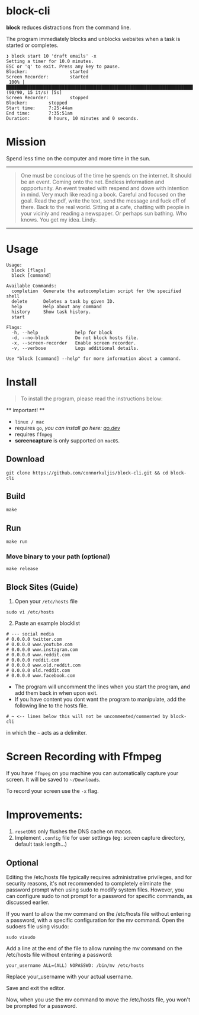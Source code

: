 # block-cli

**block** reduces distractions from the command line. 

The program immediately blocks and unblocks websites when a task is started or completes.


```
❯ block start 10 'draft emails' -x
Setting a timer for 10.0 minutes.
ESC or 'q' to exit. Press any key to pause.
Blocker:                started
Screen Recorder:        started
 100% |███████████████████████████████████████████████████████████████████████████████████████████████| (90/90, 15 it/s) [5s]
Screen Recorder:        stopped
Blocker:        stopped
Start time:     7:25:44am
End time:       7:35:51am
Duration:       0 hours, 10 minutes and 0 seconds.
```

# Mission

Spend less time on the computer and more time in the sun.

---

> One must be concious of the time he spends on the internet.
It should be an event. Coming onto the net. Endless information and oppportunity.
An event treated with respend and dowe with intention in mind. Very much like reading a book.
Careful and focused on the goal. Read the pdf, write the text, send the message and fuck off of there.
Back to the real world. Sitting at a cafe, chatting with people in your viciniy and reading a newspaper.
Or perhaps sun bathing. Who knows. You get my idea. Lindy.

---

# Usage
```
Usage:
  block [flags]
  block [command]

Available Commands:
  completion  Generate the autocompletion script for the specified shell
  delete      Deletes a task by given ID.
  help        Help about any command
  history     Show task history.
  start

Flags:
  -h, --help              help for block
  -d, --no-block          Do not block hosts file.
  -x, --screen-recorder   Enable screen recorder.
  -v, --verbose           Logs additional details.

Use "block [command] --help" for more information about a command.
```

# Install

> To install the program, please read the instructions below:

** important! **
- `linux / mac`
- requires `go`, *you can install go here: [go.dev](https://go.dev/)*
- requires `ffmpeg` 
- **screencapture** is only supported on `macOS`.


## Download
`git clone https://github.com/connorkuljis/block-cli.git && cd block-cli`

## Build
`make`

## Run
`make run`

### Move binary to your path (optional)
`make release`

## Block Sites (Guide)

1. Open your `/etc/hosts` file

`sudo vi /etc/hosts`

2. Paste an example blocklist

```
# --- social media
# 0.0.0.0 twitter.com
# 0.0.0.0 www.youtube.com
# 0.0.0.0 www.instagram.com
# 0.0.0.0 www.reddit.com
# 0.0.0.0 reddit.com
# 0.0.0.0 www.old.reddit.com
# 0.0.0.0 old.reddit.com
# 0.0.0.0 www.facebook.com

```

- The program will uncomment the lines when you start the program, and add them back in when upon exit.
 - If you have content you dont want the program to manipulate, add the following line to the hosts file.

 `# ~ <-- lines below this will not be uncommented/commented by block-cli`

 in which the `~` acts as a delimiter.

# Screen Recording with Ffmpeg

If you have `ffmpeg` on you machine you can automatically capture your screen. It will be saved to `~/Downloads`.

To record your screen use the `-x` flag.

# Improvements:
1. `resetDNS` only flushes the DNS cache on macos.
2. Implement `.config` file for user settings (eg: screen capture directory, default task length...)


## Optional

Editing the /etc/hosts file typically requires administrative privileges, and for security reasons, it's not recommended to completely eliminate the password prompt when using sudo to modify system files. However, you can configure sudo to not prompt for a password for specific commands, as discussed earlier.

If you want to allow the mv command on the /etc/hosts file without entering a password,  with a specific configuration for the mv command. Open the sudoers file using visudo:

`sudo visudo`

Add a line at the end of the file to allow running the mv command on the /etc/hosts file without entering a password:

`your_username ALL=(ALL) NOPASSWD: /bin/mv /etc/hosts`

Replace your_username with your actual username.

Save and exit the editor.

Now, when you use the mv command to move the /etc/hosts file, you won't be prompted for a password.

